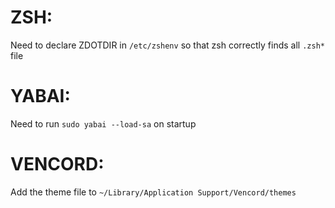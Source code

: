 ZSH:
=======================
Need to declare ZDOTDIR in `/etc/zshenv` so that zsh correctly finds all `.zsh*` file

YABAI:
=======================
Need to run `sudo yabai --load-sa` on startup

VENCORD:
=======================
Add the theme file to `~/Library/Application Support/Vencord/themes`
